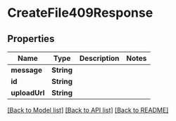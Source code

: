 # CreateFile409Response

## Properties
Name | Type | Description | Notes
------------ | ------------- | ------------- | -------------
**message** | **String** |  | 
**id** | **String** |  | 
**uploadUrl** | **String** |  | 

[[Back to Model list]](../README.md#documentation-for-models) [[Back to API list]](../README.md#documentation-for-api-endpoints) [[Back to README]](../README.md)


